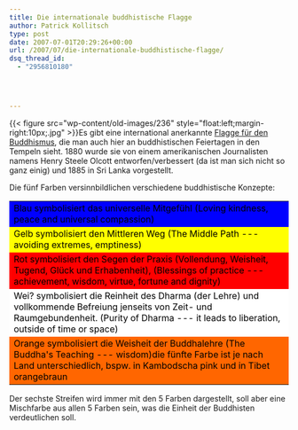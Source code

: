 ```yaml
---
title: Die internationale buddhistische Flagge
author: Patrick Kollitsch
type: post
date: 2007-07-01T20:29:26+00:00
url: /2007/07/die-internationale-buddhistische-flagge/
dsq_thread_id:
  - "2956810180"




---
```

{{< figure src="wp-content/old-images/236" style="float:left;margin-right:10px;.jpg" >}}Es gibt eine international anerkannte [Flagge für den Buddhismus][1], die man auch hier an buddhistischen Feiertagen in den Tempeln sieht. 1880 wurde sie von einem amerikanischen Journalisten namens Henry Steele Olcott entworfen/verbessert (da ist man sich nicht so ganz einig) und 1885 in Sri Lanka vorgestellt.

Die fünf Farben versinnbildlichen verschiedene buddhistische Konzepte:

<table>
  <tr style="vertical-align:middle;background-color:#00f;color:#000;">
    <td>
      Blau symbolisiert das universelle Mitgefühl (Loving kindness, peace and universal compassion)
    </td>
  </tr>
  
  <tr style="vertical-align:middle;background-color:#ff0;color:#000;">
    <td>
      Gelb symbolisiert den Mittleren Weg (The Middle Path --- avoiding extremes, emptiness)
    </td>
  </tr>
  
  <tr style="vertical-align:middle;background-color:#f00;color:#000;">
    <td>
      Rot symbolisiert den Segen der Praxis (Vollendung, Weisheit, Tugend, Glück und Erhabenheit), (Blessings of practice --- achievement, wisdom, virtue, fortune and dignity)
    </td>
  </tr>
  
  <tr style="vertical-align:middle;background-color:#fff;color:#000;">
    <td>
      Wei? symbolisiert die Reinheit des Dharma (der Lehre) und vollkommende Befreiung jenseits von Zeit- und Raumgebundenheit. (Purity of Dharma --- it leads to liberation, outside of time or space)
    </td>
  </tr>
  
  <tr style="vertical-align:middle;background-color:#f60;color:#000;">
    <td>
      Orange symbolisiert die Weisheit der Buddhalehre (The Buddha's Teaching --- wisdom)<txp:gho_footnote>die fünfte Farbe ist je nach Land unterschiedlich, bspw. in Kambodscha pink und in Tibet orangebraun</txp:gho_footnote>
    </td>
  </tr>
</table>

Der sechste Streifen wird immer mit den 5 Farben dargestellt, soll aber eine Mischfarbe aus allen 5 Farben sein, was die Einheit der Buddhisten verdeutlichen soll.

 [1]: http://de.wikipedia.org/wiki/Internationale_Buddhistische_Flagge
